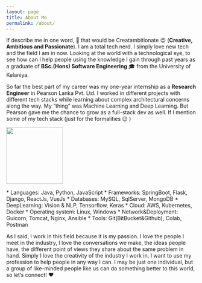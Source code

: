 ```yaml
---
layout: page
title: About Me
permalink: /about/
---
```


If describe me in one word, :thought_balloon: that would be Creatambitionate :wink: (**Creative, Ambitious and Passionate**). I am a total tech nerd. I simply love new tech and the field I am in now. Looking at the world with a technological eye, to see how can I help people using the knowledge I gain through past years as a graduate of **BSc.(Hons) Software Engineering** :mortar_board: from the University of Kelaniya.

So far the best part of my career was my one-year internship as a **Research Engineer** in Pearson Lanka Pvt. Ltd. I worked in different projects with different tech stacks while learning about complex architectural concerns along the way. My “thing” was Machine Learning and Deep Learning. But Pearson gave me the chance to grow as a full-stack dev as well. If I mention some of my tech stack (just for the formalities :wink: )

<p class="text-center">
    <img height="150" src="https://kekayan.github.io/notes/images/about.svg">
</p>
* Languages: Java, Python, JavaScript
* Frameworks: SpringBoot, Flask, Django, ReactJs, VueJs
* Databases: MySQL, SqlServer, MongoDB
* DeepLearning: Vision & NLP, Tensorflow, Keras
* Cloud: AWS, Kubernetes, Docker
* Operating system: Linux, Windows
* Network&Deployment: Guicorn, Tomcat, Nginx, Ansible
* Tools: Git(BitBucket&Github), Colab, Postman


As I said, I work in this field because it is my passion. I love the people I meet in the industry, I love the conversations we make, the ideas people have, the different point of views they share about the same problem in hand. Simply I love the creativity of the industry I work in. I want to use my profession to help people in any way I can. I may be just one individual, but a group of like-minded people like us can do something better to this world, so let’s connect! :heart:


